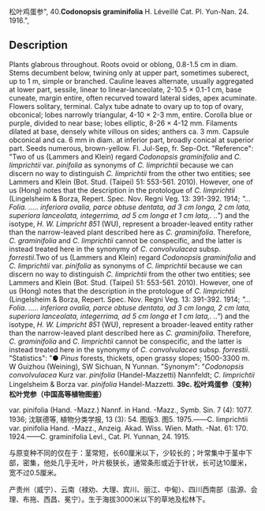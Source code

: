 松叶鸡蛋参",
40.**Codonopsis graminifolia** H. Léveillé Cat. Pl. Yun-Nan. 24. 1916.",

## Description
Plants glabrous throughout. Roots ovoid or oblong, 0.8-1.5 cm in diam. Stems decumbent below, twining only at upper part, sometimes suberect, up to 1 m, simple or branched. Cauline leaves alternate, usually aggregated at lower part, sessile, linear to linear-lanceolate, 2-10.5 × 0.1-1 cm, base cuneate, margin entire, often recurved toward lateral sides, apex acuminate. Flowers solitary, terminal. Calyx tube adnate to ovary up to top of ovary, obconical; lobes narrowly triangular, 4-10 × 2-3 mm, entire. Corolla blue or purple, divided to near base; lobes elliptic, 8-26 × 4-12 mm. Filaments dilated at base, densely white villous on sides; anthers ca. 3 mm. Capsule obconical and ca. 6 mm in diam. at inferior part, broadly conical at superior part. Seeds numerous, brown-yellow. Fl. Jul-Sep, fr. Sep-Oct.
  "Reference": "Two of us (Lammers and Klein) regard *Codonopsis graminifolia* and *C. limprichtii* var. *pinifolia* as synonyms of *C. limprichtii* because we can discern no way to distinguish *C. limprichtii* from the other two entities; see Lammers and Klein (Bot. Stud. (Taipei) 51: 553-561. 2010). However, one of us (Hong) notes that the description in the protologue of *C. limprichtii* (Lingelsheim &amp; Borza, Repert. Spec. Nov. Regni Veg. 13: 391-392. 1914; *\"... Folia. ..... inferiora ovalia, parce obtuse dentata, ad 3 cm longa, 2 cm lata, superiora lanceolata, integerrima, ad 5 cm longa et 1 cm lata,. ..\"*) and the isotype, *H. W. Limpricht 851* (WU), represent a broader-leaved entity rather than the narrow-leaved plant described here as *C. graminifolia*. Therefore, *C. graminifolia* and *C. limprichtii* cannot be conspecific, and the latter is instead treated here in the synonymy of *C. convolvulacea* subsp. *forrestii*.Two of us (Lammers and Klein) regard *Codonopsis graminifolia* and *C. limprichtii* var. *pinifolia* as synonyms of *C. limprichtii* because we can discern no way to distinguish *C. limprichtii* from the other two entities; see Lammers and Klein (Bot. Stud. (Taipei) 51: 553-561. 2010). However, one of us (Hong) notes that the description in the protologue of *C. limprichtii* (Lingelsheim &amp; Borza, Repert. Spec. Nov. Regni Veg. 13: 391-392. 1914; *\"... Folia. ..... inferiora ovalia, parce obtuse dentata, ad 3 cm longa, 2 cm lata, superiora lanceolata, integerrima, ad 5 cm longa et 1 cm lata,. ..\"*) and the isotype, *H. W. Limpricht 851* (WU), represent a broader-leaved entity rather than the narrow-leaved plant described here as *C. graminifolia*. Therefore, *C. graminifolia* and *C. limprichtii* cannot be conspecific, and the latter is instead treated here in the synonymy of *C. convolvulacea* subsp. *forrestii*.
  "Statistics": "● *Pinus* forests, thickets, open grassy slopes; 1500-3300 m. W Guizhou (Weining), SW Sichuan, N Yunnan.
  "Synonym": "*Codonopsis convolvulacea* Kurz var. *pinifolia* (Handel-Mazzetti) Nannfeldt; *C. limprichtii* Lingelsheim &amp; Borza var. *pinifolia* Handel-Mazzetti.
**39c. 松叶鸡蛋参（变种）松叶党参（中国高等植物图鉴）**

var. pinifolia (Hand. -Mazz.) Nannf. in Hand. -Mazz., Symb. Sin. 7 (4): 1077. 1936; 沈联德等, 植物分类学报, 13 (3): 54. 图版3. 图5. 1975.——C. limprichtii var. pinifolia Hand. -Mazz., Anzeig. Akad. Wiss. Wien. Math. -Nat. 61: 170. 1924.——C. graminifolia Levl., Cat. Pl. Yunnan, 24. 1915.

与原变种不同的仅在于：茎常短，长60厘米以下，少较长的；叶常集中于茎中下部，密集，他处几乎无叶，叶片极狭长，通常条形或近于针状，长可达10厘米，宽不过0.5厘米。

产贵州（威宁）、云南（禄劝、大理、宾川、丽江、中甸）、四川西南部（盐源、会理、布拖、西昌、冕宁）。生于海拔3000米以下的草地及松林下。
